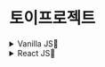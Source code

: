 # 토이프로젝트

<!--
[양식]

## 프로젝트 제목

프로젝트 짧은 설명

[설명 보러가기](링크)

[페이지 보러가기](링크)

 -->

<details>
<summary>Vanilla JS📌</summary>

## LibraryManagement_VanillaJS

바닐라JS를 이용한 도서관리(추가, 삭제, 수정)

step1 - 함수위주로 기본 코드

step2 - 클래스로 교체

step3 - 기능클래스와 UI클래스 분리, 로컬스토리지로 값 저장

[설명 보러가기](https://honeypunch97.github.io/Toy-Project/Vanilla-JS/LibraryManagement_VanillaJS/)

[페이지 보러가기](https://honeypunch97.github.io/Toy-Project/Vanilla-JS/LibraryManagement_VanillaJS/)

## PeopleList_VanillaJS

import와 export를 이용한 모듈화 연습 localStorage를 이용한 명단 관리

v1 - 모듈화 없이 단일 js로 작업

v2 - 'module'폴더 생성 후, data값만 모듈화

v3 - 'list' 생성 부분, 아이콘 이벤트 부분 모듈화

v4 - querySelector를 'gelEle' 모듈화

v5 - 로컬스토리지를 사용해 값 저장, 관련기능들 클래스화

[설명 보러가기](https://honeypunch97.github.io/Toy-Project/Vanilla-JS/PeopleList_VanillaJS/)

[페이지 보러가기](https://honeypunch97.github.io/Toy-Project/Vanilla-JS/PeopleList_VanillaJS/v5/)

## TodoList

todolist

모듈화 연습, vw를 이용한 모바일 사이즈 작업

v1 - app.js에 모든 내용 통합 작성

v2 - 클래스를 사용해 코드 리팩토링

v3 - 모듈화 진행, 수정기능 추가, 화면 너비제한 추가

[설명 보러가기](https://honeypunch97.github.io/Toy-Project/Vanilla-JS/TodoList/)

[페이지 보러가기](https://honeypunch97.github.io/Toy-Project/Vanilla-JS/TodoList/v3/)

</details>

<details>
<summary>React JS📌</summary>

## Gallery

pixabay api를 이용한 이미지 검색, react masonry 사용, 검색 로그 기능

[설명 보러가기](https://honeypunch97.github.io/Toy-Project/React-JS/Gallery/)

[페이지 보러가기](https://honeypunch97.github.io/Toy-Project/React-JS/Gallery/dist/)

## InfiniteChallenge

무한도전 출연자 정보 사이트

scss사용, 데이터 직접수집 한게 인상적(다음에는 네이버 api 사용하자)

[설명 보러가기](https://honeypunch97.github.io/Toy-Project/React-JS/InfiniteChallenge/)

[페이지 보러가기](https://honeypunch97.github.io/Toy-Project/React-JS/InfiniteChallenge/dist/)

## LibraryManagement

바닐라JS로 만들었던 도서관리를 리액트로 만들어 봄

개발속도가 매우 빨라짐

[설명 보러가기](https://honeypunch97.github.io/Toy-Project/React-JS/LibraryManagement/)

[페이지 보러가기](https://honeypunch97.github.io/Toy-Project/React-JS/LibraryManagement/dist/)

## LibraryManagement_redux/

리액트로 만들었던 도서관리를 data관리를 redux로 바꾸면서 ui 개편 및 기능추가

redux 익숙해지게 연습, context로도 해봤는데 날라간듯

개인적으로 context보다 redux가 사용하기 더 편함

[설명 보러가기](https://honeypunch97.github.io/Toy-Project/React-JS/LibraryManagement_redux/)

[페이지 보러가기](https://honeypunch97.github.io/Toy-Project/React-JS/LibraryManagement_redux/dist/)

## MegaBox

메가박스의 상영순위 부분 구현

영화진흥위원회 api data를 이미지가 없어 git gist에서 이미지를 추가해 작업

다음에는 이미지도 제공하는 api를 찾거나, 두개의 api를 합쳐 보강하면 좋을 듯

[설명 보러가기](https://honeypunch97.github.io/Toy-Project/React-JS/MegaBox/)

[페이지 보러가기](https://honeypunch97.github.io/Toy-Project/React-JS/MegaBox/dist/)

## PeopleList

바닐라JS로 만들었던 PeopleList를 리액트로 제작

react, scss 사용

[설명 보러가기](https://honeypunch97.github.io/Toy-Project/React-JS/PeopleList/)

[페이지 보러가기](https://honeypunch97.github.io/Toy-Project/React-JS/PeopleList/dist)

## PeopleList_redux

리액트로 만들었던 PeopleList를 redux 라이브러리를 사용해 상태 관리 개편

react, redux, styled-components, ui개편, auth기능 추가

[설명 보러가기](https://honeypunch97.github.io/Toy-Project/React-JS/PeopleList_redux/dist/)

[페이지 보러가기](https://honeypunch97.github.io/Toy-Project/React-JS/PeopleList_redux/)

</details>
